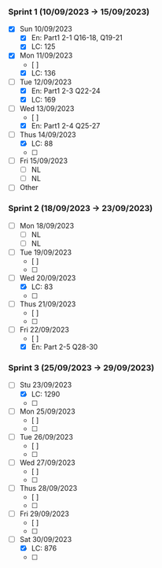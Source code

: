 ### Sprint 1 (10/09/2023 -> 15/09/2023)

- [x] Sun 10/09/2023
  - [x] En: Part1 2-1 Q16-18, Q19-21
  - [x] LC: 125
- [x] Mon 11/09/2023
  - [ ]
  - [x] LC: 136
- [ ] Tue 12/09/2023
  - [x] En: Part1 2-3 Q22-24
  - [x] LC: 169
- [ ] Wed 13/09/2023
  - [ ]
  - [x] En: Part1 2-4 Q25-27
- [ ] Thus 14/09/2023
  - [x] LC: 88
  - [ ]
- [ ] Fri 15/09/2023
    - [ ] NL
    - [ ] NL
- [ ] Other

### Sprint 2 (18/09/2023 -> 23/09/2023)

- [ ] Mon 18/09/2023
    - [ ] NL
    - [ ] NL
- [ ] Tue 19/09/2023
    - [ ] 
    - [ ] 
- [ ] Wed 20/09/2023
    - [x] LC: 83
    - [ ] 
- [ ] Thus 21/09/2023
    - [ ] 
    - [ ]
- [ ] Fri 22/09/2023
    - [ ] 
    - [x] En: Part 2-5 Q28-30

### Sprint 3 (25/09/2023 -> 29/09/2023)

- [ ] Stu 23/09/2023
    - [x] LC: 1290 
    - [ ] 
- [ ] Mon 25/09/2023
    - [ ] 
    - [ ] 
- [ ] Tue 26/09/2023
    - [ ] 
    - [ ] 
- [ ] Wed 27/09/2023
    - [ ]
    - [ ] 
- [ ] Thus 28/09/2023
    - [ ] 
    - [ ]
- [ ] Fri 29/09/2023
    - [ ] 
    - [ ]
- [ ] Sat 30/09/2023
    - [x] LC: 876 
    - [ ]

